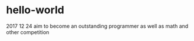 # hello-world
2017 12 24 aim to become an outstanding programmer
as well as math and other competition
